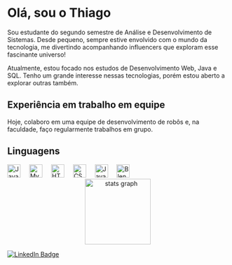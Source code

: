 # Olá, sou o Thiago

Sou estudante do segundo semestre de Análise e Desenvolvimento de Sistemas. Desde pequeno, sempre estive envolvido com o mundo da tecnologia, me divertindo acompanhando influencers que exploram esse fascinante universo!

Atualmente, estou focado nos estudos de Desenvolvimento Web, Java e SQL. Tenho um grande interesse nessas tecnologias, porém estou aberto a explorar outras também.

## Experiência em trabalho em equipe

Hoje, colaboro em uma equipe de desenvolvimento de robôs e, na faculdade, faço regularmente trabalhos em grupo.

## Linguagens

<div align="left">
  <img src="https://cdn.jsdelivr.net/gh/devicons/devicon/icons/java/java-original.svg" height="30" alt="Java logo" />
  <img width="12" />
  <img src="https://cdn.jsdelivr.net/gh/devicons/devicon/icons/mysql/mysql-original.svg" height="30" alt="MySQL logo" />
  <img width="12" />
  <img src="https://cdn.jsdelivr.net/gh/devicons/devicon/icons/html5/html5-original.svg" height="30" alt="HTML5 logo" />
  <img width="12" />
  <img src="https://cdn.jsdelivr.net/gh/devicons/devicon/icons/css3/css3-original.svg" height="30" alt="CSS3 logo" />
  <img width="12" />
  <img src="https://cdn.jsdelivr.net/gh/devicons/devicon/icons/javascript/javascript-original.svg" height="30" alt="JavaScript logo" />
  <img width="12" />
  <img src="https://cdn.jsdelivr.net/gh/devicons/devicon/icons/blender/blender-original.svg" height="30" alt="Blender logo" />
</div>

<div align="center">
  <img src="https://github-readme-stats.vercel.app/api?username=Thiago5099&hide_title=false&hide_rank=false&show_icons=true&include_all_commits=true&count_private=true&disable_animations=false&theme=dark&locale=en&hide_border=false&custom_title=Java" height="150" alt="stats graph" />
</div>

[![LinkedIn Badge](https://img.shields.io/badge/LinkedIn-0077B5?style=for-the-badge&logo=linkedin&logoColor=white)](https://www.linkedin.com/in/thiagovalenca)

